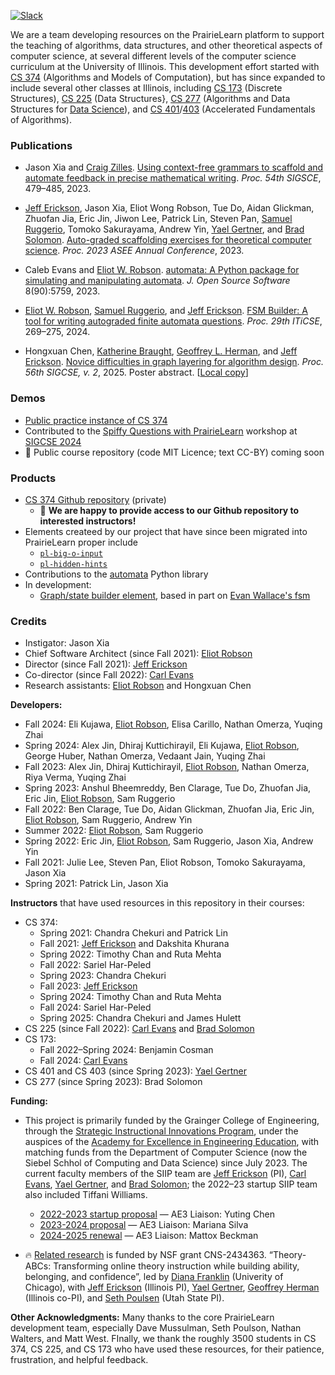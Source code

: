 [![Slack](https://img.shields.io/badge/join%20slack-pl4tcs-orange)](https://pl4tcs.slack.com)

We are a team developing resources on the PrairieLearn platform to support the teaching of algorithms, data structures, and other theoretical aspects of computer science, at several different levels of the computer science curriculum at the University of Illinois.  This development effort started with [CS 374](https://courses.engr.illinois.edu/cs374al1/fa2023/) (Algorithms and Models of Computation), but has since expanded to include several other classes at Illinois, including [CS 173](https://courses.engr.illinois.edu/193/sp2023/) (Discrete Structures), [CS 225](https://courses.engr.illinois.edu/cs225/fa2023/) (Data Structures}, [CS 277](https://courses.engr.illinois.edu/cs277/sp2023/) (Algorithms and Data Structures for [Data Science](https://datascience.illinois.edu/)), and [CS 401](https://cs.illinois.edu/academics/courses/cs401)/[403](https://cs.illinois.edu/academics/courses/cs403) (Accelerated Fundamentals of Algorithms).

### Publications

* Jason Xia and [Craig Zilles](https://zilles.cs.illinois.edu/).  [Using context-free grammars to scaffold and automate feedback in precise mathematical writing](https://doi.org/10.1145/3545945.3569728).  _Proc. 54th SIGSCE_, 479–485, 2023.

* [Jeff Erickson](https://jeffe.cs.illinois.edu/), Jason Xia, Eliot Wong Robson, Tue Do, Aidan Glickman, Zhuofan Jia, Eric Jin, Jiwon Lee, Patrick Lin, Steven Pan, [Samuel Ruggerio](https://surg.dev/), Tomoko Sakurayama, Andrew Yin, [Yael Gertner](https://ygertner.web.illinois.edu/), and [Brad Solomon](https://publish.illinois.edu/bradsol/).
[Auto-graded scaffolding exercises for theoretical computer science](https://jeffe.cs.illinois.edu/pubs/pl4tcs.html).
_Proc. 2023 ASEE Annual Conference_, 2023.

* Caleb Evans and [Eliot W. Robson](https://eliotwrobson.github.io/).
[automata: A Python package for simulating and manipulating automata](https://joss.theoj.org/papers/10.21105/joss.05759).
_J. Open Source Software_ 8(90):5759, 2023.

* [Eliot W. Robson](https://eliotwrobson.github.io/),
[Samuel Ruggerio](https://surg.dev/),
and [Jeff Erickson](https://jeffe.cs.illinois.edu/).
[FSM Builder: A tool for writing autograded finite automata questions](https://dl.acm.org/doi/10.1145/3649217.3653599).
_Proc. 29th ITiCSE_, 269–275, 2024.

* Hongxuan Chen,
  [Katherine Braught](https://katherinebraught.github.io/),
  [Geoffrey L. Herman](https://publish.illinois.edu/glherman/), 
  and [Jeff Erickson](https://jeffe.cs.illinois.edu/).
[Novice difficulties in graph layering for algorithm design](https://doi.org/10.1145/3641555.3705221).
_Proc. 56th SIGCSE, v. 2_, 2025. Poster abstract.  [[Local copy](http://jeffe.cs.illinois.edu/pubs/layering.html)]

### Demos

* [Public practice instance of CS 374](https://www.prairielearn.org/pl/course_instance/129595)
* Contributed to the [Spiffy Questions with PrairieLearn](https://www.prairielearn.com/sigcse2024) workshop at [SIGCSE 2024](https://sigcse2024.sigcse.org/)
* 🚧 Public course repository (code MIT Licence; text CC-BY) coming soon

### Products

* [CS 374 Github repository](https://github.com/jeffgerickson/pl-uiuc-cs374) (private)
   * 🎁 **We are happy to provide access to our Github repository to interested instructors!**
* Elements createed by our project that have since been migrated into PrairieLearn proper include
   * [`pl-big-o-input`](https://prairielearn.readthedocs.io/en/latest/elements/#pl-big-o-input-element)
   * [`pl-hidden-hints`](https://prairielearn.readthedocs.io/en/latest/elements/#pl-hidden-hints-element)
* Contributions to the [automata](https://github.com/caleb531/automata) Python library
* In development:
   * [Graph/state builder element](https://github.com/Surg-Dev/graph-state-builder-pl), based in part on [Evan Wallace's fsm](https://github.com/evanw/fsm) <!-- and [Caleb Evans' automata](https://github.com/caleb531/automata).-->


### Credits

* Instigator: Jason Xia 
* Chief Software Architect (since Fall 2021): [Eliot Robson](https://eliotwrobson.github.io/)
* Director (since Fall 2021): [Jeff Erickson](https://jeffe.cs.illinois.edu/)
* Co-director (since Fall 2022): [Carl Evans](https://cs.illinois.edu/about/people/faculty/gcevans)
* Research assistants: [Eliot Robson](https://eliotwrobson.github.io/) and Hongxuan Chen

**Developers:**
* Fall 2024: Eli Kujawa, [Eliot Robson](https://eliotwrobson.github.io/), Elisa Carillo, Nathan Omerza, Yuqing Zhai
* Spring 2024: Alex Jin, Dhiraj Kuttichirayil, Eli Kujawa, [Eliot Robson](https://eliotwrobson.github.io/), George Huber, Nathan Omerza, Vedaant Jain, Yuqing Zhai
* Fall 2023: Alex Jin, Dhiraj Kuttichirayil, [Eliot Robson](https://eliotwrobson.github.io/), Nathan Omerza, Riya Verma, Yuqing Zhai
* Spring 2023: Anshul Bheemreddy, Ben Clarage, Tue Do, Zhuofan Jia, Eric Jin, [Eliot Robson](https://eliotwrobson.github.io/), Sam Ruggerio
* Fall 2022: Ben Clarage, Tue Do, Aidan Glickman, Zhuofan Jia, Eric Jin, [Eliot Robson](https://eliotwrobson.github.io/), Sam Ruggerio, Andrew Yin
* Summer 2022: [Eliot Robson](https://eliotwrobson.github.io/), Sam Ruggerio
* Spring 2022: Eric Jin, [Eliot Robson](https://eliotwrobson.github.io/), Sam Ruggerio, Jason Xia, Andrew Yin
* Fall 2021: Julie Lee, Steven Pan, Eliot Robson, Tomoko Sakurayama, Jason Xia
* Spring 2021: Patrick Lin, Jason Xia


**Instructors** that have used resources in this repository in their courses:
* CS 374:
  * Spring 2021: Chandra Chekuri and Patrick Lin
  * Fall 2021: [Jeff Erickson](https://jeffe.cs.illinois.edu/) and Dakshita Khurana
  * Spring 2022: Timothy Chan and Ruta Mehta
  * Fall 2022: Sariel Har-Peled
  * Spring 2023: Chandra Chekuri
  * Fall 2023: [Jeff Erickson](https://jeffe.cs.illinois.edu/)
  * Spring 2024: Timothy Chan and Ruta Mehta
  * Fall 2024: Sariel Har-Peled
  * Spring 2025: Chandra Chekuri and James Hulett
* CS 225 (since Fall 2022): [Carl Evans](https://cs.illinois.edu/about/people/faculty/gcevans) and [Brad Solomon](https://publish.illinois.edu/bradsol/)
* CS 173:
  * Fall 2022–Spring 2024: Benjamin Cosman
  * Fall 2024: [Carl Evans](https://cs.illinois.edu/about/people/faculty/gcevans)
* CS 401 and CS 403 (since Spring 2023): [Yael Gertner](https://ygertner.web.illinois.edu/)
* CS 277 (since Spring 2023): Brad Solomon

**Funding:**

* This project is primarily funded by the Grainger College of Engineering, through the [Strategic Instructional Innovations Program](https://ae3.engineering.illinois.edu/siip-grants/), under the auspices of the [Academy for Excellence in Engineering Education](https://ae3.engineering.illinois.edu/), with matching funds from the Department of Computer Science (now the Siebel Schhol of Computing and Data Science) since July 2023.  The current faculty members of the SIIP team are
[Jeff Erickson](https://jeffe.cs.illinois.edu/) (PI),
[Carl Evans](https://cs.illinois.edu/about/people/faculty/gcevans),
[Yael Gertner](https://ygertner.web.illinois.edu/),
and [Brad Solomon](https://publish.illinois.edu/bradsol/);
the 2022–23 startup SIIP team also included Tiffani Williams.

  * [2022-2023 startup proposal](proposals/TheorieLearn-SIIP-2022.pdf) — AE3 Liaison: Yuting Chen
  * [2023-2024 proposal](proposals/TheorieLearn-SIIP-2023.pdf) — AE3 Liaison: Mariana Silva
  * [2024-2025 renewal](proposals/TheorieLearn-SIIP-2024.pdf) — AE3 Liaison: Mattox Beckman
 
* 🔥 [Related research](https://www.canonlab.org/theoryabcs) is funded by NSF grant CNS-2434363. “Theory-ABCs: Transforming online theory instruction while building ability, belonging, and confidence”, led by [Diana Franklin](https://people.cs.uchicago.edu/~dmfranklin/) (Univerity of Chicago),
with [Jeff Erickson](https://jeffe.cs.illinois.edu/) (Illinois PI),
[Yael Gertner](https://ygertner.web.illinois.edu/),
[Geoffrey Herman](https://publish.illinois.edu/glherman/) (Illinois co-PI),
and [Seth Poulsen](https://sethpoulsen.github.io/) (Utah State PI).


**Other Acknowledgments:**
Many thanks to the core PrairieLearn development team, especially Dave Mussulman, Seth Poulson, Nathan Walters, and Matt West.  FInally, we thank the roughly 3500 students in CS 374, CS 225, and CS 173 who have used these resources, for their patience, frustration, and helpful feedback.
